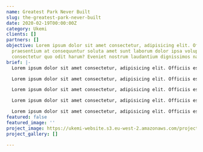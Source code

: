 ```yaml
---
name: Greatest Park Never Built
slug: the-greatest-park-never-built
date: 2020-02-19T00:00:00Z
category: Ukemi
clients: []
partners: []
objective: Lorem ipsum dolor sit amet consectetur, adipisicing elit. Officiis esse,
  praesentium at consequuntur soluta amet sunt laborum dolor ipsa voluptas beatae
  consectetur quo odit harum? Eveniet nostrum laudantium dignissimos nam!
brief: |-
  Lorem ipsum dolor sit amet consectetur, adipisicing elit. Officiis esse, praesentium at consequuntur soluta amet sunt laborum dolor ipsa voluptas beatae consectetur quo odit harum? Eveniet nostrum laudantium dignissimos nam!

  Lorem ipsum dolor sit amet consectetur, adipisicing elit. Officiis esse, praesentium at consequuntur soluta amet sunt laborum dolor ipsa voluptas beatae consectetur quo odit harum? Eveniet nostrum laudantium dignissimos nam!

  Lorem ipsum dolor sit amet consectetur, adipisicing elit. Officiis esse, praesentium at consequuntur soluta amet sunt laborum dolor ipsa voluptas beatae consectetur quo odit harum? Eveniet nostrum laudantium dignissimos nam!

  Lorem ipsum dolor sit amet consectetur, adipisicing elit. Officiis esse, praesentium at consequuntur soluta amet sunt laborum dolor ipsa voluptas beatae consectetur quo odit harum? Eveniet nostrum laudantium dignissimos nam!

  Lorem ipsum dolor sit amet consectetur, adipisicing elit. Officiis esse, praesentium at consequuntur soluta amet sunt laborum dolor ipsa voluptas beatae consectetur quo odit harum? Eveniet nostrum laudantium dignissimos nam!
featured: false
featured_image: ''
project_image: https://ukemi-website.s3.eu-west-2.amazonaws.com/projects/Untitled-1.png
project_gallery: []

---
```

